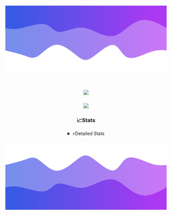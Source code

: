 ![Header](./header.png)
<div align="center">

<h1 align="center">
  <a href="https://git.io/typing-svg">
    <img src="https://readme-typing-svg.herokuapp.com/?lines=Hello,+There!+👋;This+is+chicho.;CEO+on+Hely+Development....;&center=true&size=25">
  </a>
</h1>
  
<p align="center">
  <img src="https://lanyard.cnrad.dev/api/852683595378196480" />
</p>

### 📈Stats
<details>
    <summary> ⚡Detailed Stats</summary>
    <br/>

<!--START_SECTION:waka-->
![Code Time](http://img.shields.io/badge/Code%20Time-276%20hrs%2014%20mins-blue)

![Profile Views](http://img.shields.io/badge/Profile%20Views-10-blue)

**🐱 My GitHub Data** 

> 📦 42.5 kB Used in GitHub's Storage 
 > 
> 🏆 22 Contributions in the Year 2023
 > 
> 🚫 Not Opted to Hire
 > 
> 📜 7 Public Repositories 
 > 
> 🔑 9 Private Repositories 
 > 
**I'm a Night 🦉** 

```text
🌞 Morning                15 commits          ██░░░░░░░░░░░░░░░░░░░░░░░   06.15 % 
🌆 Daytime                28 commits          ███░░░░░░░░░░░░░░░░░░░░░░   11.48 % 
🌃 Evening                117 commits         ████████████░░░░░░░░░░░░░   47.95 % 
🌙 Night                  84 commits          █████████░░░░░░░░░░░░░░░░   34.43 % 
```
📅 **I'm Most Productive on Tuesday** 

```text
Monday                   19 commits          ██░░░░░░░░░░░░░░░░░░░░░░░   07.79 % 
Tuesday                  54 commits          ██████░░░░░░░░░░░░░░░░░░░   22.13 % 
Wednesday                44 commits          █████░░░░░░░░░░░░░░░░░░░░   18.03 % 
Thursday                 26 commits          ███░░░░░░░░░░░░░░░░░░░░░░   10.66 % 
Friday                   33 commits          ███░░░░░░░░░░░░░░░░░░░░░░   13.52 % 
Saturday                 23 commits          ██░░░░░░░░░░░░░░░░░░░░░░░   09.43 % 
Sunday                   45 commits          █████░░░░░░░░░░░░░░░░░░░░   18.44 % 
```


📊 **This Week I Spent My Time On** 

```text
🕑︎ Time Zone: America/Argentina/Buenos_Aires

💬 Programming Languages: 
Python                   6 hrs 45 mins       █████████████░░░░░░░░░░░░   50.17 % 
HTML                     5 hrs 34 mins       ██████████░░░░░░░░░░░░░░░   41.31 % 
JavaScript               1 hr 8 mins         ██░░░░░░░░░░░░░░░░░░░░░░░   08.53 % 

🔥 Editors: 
VS Code                  13 hrs 28 mins      █████████████████████████   100.00 % 

🐱‍💻 Projects: 
Unknown Project          8 hrs 41 mins       ████████████████░░░░░░░░░   64.50 % 
Coder                    3 hrs 37 mins       ███████░░░░░░░░░░░░░░░░░░   26.89 % 
ocean-backend-v2         1 hr 9 mins         ██░░░░░░░░░░░░░░░░░░░░░░░   08.61 % 

💻 Operating System: 
Windows                  13 hrs 28 mins      █████████████████████████   100.00 % 
```

**I Mostly Code in JavaScript** 

```text
JavaScript               8 repos             █████████░░░░░░░░░░░░░░░░   34.78 % 
CSS                      4 repos             ████░░░░░░░░░░░░░░░░░░░░░   17.39 % 
HTML                     2 repos             ██░░░░░░░░░░░░░░░░░░░░░░░   08.70 % 
C#                       2 repos             ██░░░░░░░░░░░░░░░░░░░░░░░   08.70 % 
Batchfile                1 repo              █░░░░░░░░░░░░░░░░░░░░░░░░   04.35 % 
```




 Last Updated on 16/08/2023 11:10:02 UTC
<!--END_SECTION:waka-->
</details>

![Footer](./footer.png)
